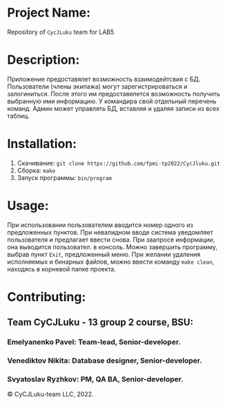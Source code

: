 # Project Name:
  Repository of `CycJLuku` team for LAB5
# Description:
  Приложение предоставялет возможность взаимодейтсвия с БД. Пользователи (члены экипажа) могут зарегистрироваться и залогиниться. После этого им предоставялется возможность получить выбранную ими информацию. У командира свой отдельный перечень команд. Админ может управлять БД, вставляя и удаляя записи из всех таблиц. 
# Installation:
  1. Скачивание: `git clone https://github.com/fpmi-tp2022/CycJluku.git`
  2. Сборка: `make`
  3. Запуск программы: `bin/program`
# Usage:
  При использовании пользователем вводится номер одного из предложенных пунктов. При невалидном вводе система уведомляет пользователя и предлагает ввести снова. При заапросе информации, она выводится пользовател. в консоль. Можно завершить программу, выбрав пункт `Exit`, предложенный меню. При желании удаления исполняемых и бинарных файлов, можно ввести команду `make clean`, находясь в корневой папке проекта. 
# Contributing:
## Team CyCJLuku - 13 group 2 course, BSU:
### Emelyanenko Pavel: Team-lead, Senior-developer.
### Venediktov Nikita: Database designer, Senior-developer.
### Svyatoslav Ryzhkov: PM, QA BA, Senior-developer.

© CyCJLuku-team LLC, 2022.
